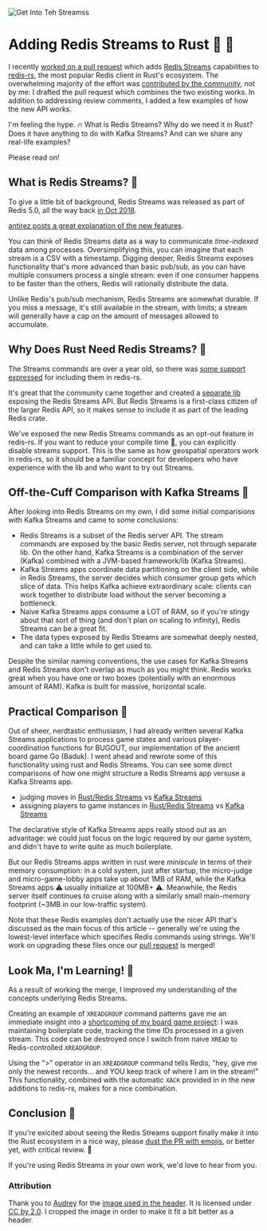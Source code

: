 ![Get Into Teh Streamss](https://user-images.githubusercontent.com/38859656/83622799-7532e500-a55e-11ea-844e-763782e45657.jpg)

# Adding Redis Streams to Rust 💾 🦀 

I recently [worked on a pull request](https://github.com/mitsuhiko/redis-rs/pull/319) which adds [Redis Streams](https://redis.io/topics/streams-intro) capabilities to [redis-rs](https://github.com/mitsuhiko/redis-rs), the most popular Redis client in Rust's ecosystem.  The overwhelming majority of the effort was [contributed by the community](https://github.com/grippy/redis-streams-rs), not by me: I drafted the pull request which combines the two existing works.  In addition to addressing review comments, I added a few examples of how the new API works.

I'm feeling the hype. 🔥  What is Redis Streams? Why do we need it in Rust?  Does it have anything to do with Kafka Streams?  And can we share any real-life examples?

Please read on!

## What is Redis Streams? 🤔

To give a little bit of background, Redis Streams was released as part of Redis 5.0, all the way back [in Oct 2018](https://redislabs.com/blog/redis-5-0-is-here/).

[antirez posts a great explanation of the new features](http://antirez.com/news/128).

You can think of Redis Streams data as a way to communicate _time-indexed_ data among processes.  Oversimplifying this, you can imagine that each stream is a CSV with a timestamp.  Digging deeper, Redis Streams exposes functionality that's more advanced than basic pub/sub, as you can have multiple consumers process a single stream:  even if one consumer happens to be faster than the others, Redis will rationally distribute the data.  

Unlike Redis's pub/sub mechanism, Redis Streams are somewhat durable.  If you miss a message, it's still available in the stream, with limits; a stream will generally have a cap on the amount of messages allowed to accumulate.

## Why Does Rust Need Redis Streams? 🔎

The Streams commands are over a year old, so there was [some support expressed](https://github.com/mitsuhiko/redis-rs/issues/162#issuecomment-627459529) for including them in redis-rs.  

It's great that the community came together and created a [separate lib](https://github.com/grippy/redis-streams-rs) exposing the Redis Streams API.  But Redis Streams is a first-class citizen of the larger Redis API, so it makes sense to include it as part of the leading Redis crate.

We've exposed the new Redis Streams commands as an opt-out feature in redis-rs. If you want to reduce your compile time 🦀, you can explicitly disable streams support. This is the same as how geospatial operators work in redis-rs, so it should be a familiar concept for developers who have experience with the lib and who want to try out Streams.


## Off-the-Cuff Comparison with Kafka Streams 🌽

After looking into Redis Streams on my own, I did some initial comparisions with Kafka Streams and came to some conclusions:

- Redis Streams is a subset of the Redis server API.  The stream commands are exposed by the basic Redis server, not through separate lib.  On the other hand, Kafka Streams is a combination of the server (Kafka) combined with a JVM-based framework/lib (Kafka Streams).
- Kafka Streams apps coordinate data partitioning on the client side, while in Redis Streams, the server decides which consumer group gets which slice of data.  This helps Kafka achieve extraordinary scale: clients can work together to distribute load without the server becoming a bottleneck.
- Naive Kafka Streams apps consume a LOT of RAM, so if you're stingy about that sort of thing (and don't plan on scaling to infinity), Redis Streams can be a great fit.
- The data types exposed by Redis Streams are somewhat deeply nested, and can take a little while to get used to.

Despite the similar naming conventions, the use cases for Kafka Streams and Redis Streams don't overlap as much as you might think.  Redis works great when you have one or two boxes (potentially with an enormous amount of RAM).  Kafka is built for massive, horizontal scale.

## Practical Comparison 🔧

Out of sheer, nerdtastic enthusiasm, I had already written several Kafka Streams applications to process game states and various player-coordination functions for BUGOUT, our implementation of the ancient board game Go (Baduk). I went ahead and rewrote some of this functionality using rust and Redis Streams.  You can see some direct comparisons of how one might structure a Redis Streams app versuse a Kafka Streams app.

- judging moves in [Rust/Redis Streams](https://github.com/Terkwood/BUGOUT/tree/unstable/micro-judge) vs [Kafka Streams](https://github.com/Terkwood/BUGOUT/tree/unstable/judge)
- assigning players to game instances in [Rust/Redis Streams](https://github.com/Terkwood/BUGOUT/tree/unstable/micro-game-lobby) vs [Kafka Streams](https://github.com/Terkwood/BUGOUT/tree/unstable/game-lobby)

The declarative style of Kafka Streams apps really stood out as an advantage:  we could just focus on the logic required by our game system, and didn't have to write quite as much boilerplate.

But our Redis Streams apps written in rust were _miniscule_ in terms of their memory consumption: in a cold system, just after startup, the micro-judge and micro-game-lobby apps take up about 1MB of RAM, while the Kafka Streams apps ⚠️ usually initialize at 100MB+ ⚠️.  Meanwhile, the Redis server itself continues to cruise along with a similarly small main-memory footprint (~3MB in our low-traffic system).

Note that these Redis examples don't actually use the nicer API that's discussed as the main focus of this article -- generally we're using the lowest-level interface which specifies Redis commands using strings.  We'll work on upgrading these files once our [pull request](https://github.com/mitsuhiko/redis-rs/pull/319) is merged! 

## Look Ma, I'm Learning! 🧠

As a result of working the merge, I improved my understanding of the concepts underlying Redis Streams.

Creating an example of `XREADGROUP` command patterns gave me an immediate insight into a [shortcoming of my board game project](https://github.com/Terkwood/BUGOUT/issues/310):  I was maintaining boilerplate code, tracking the time IDs processed in a given stream. This code can be destroyed once I switch from naive `XREAD` to Redis-controlled `XREADGROUP`.

Using the ">" operator in an `XREADGROUP` command tells Redis, "hey, give me only the newest records... and YOU keep track of where I am in the stream!"   This functionality, combined with the automatic `XACK` provided in in the new additions to redis-rs, makes for a nice combination.

## Conclusion 💛

If you're exicited about seeing the Redis Streams support finally make it into the Rust ecosystem in a nice way, please [dust the PR with emojis](https://github.com/mitsuhiko/redis-rs/pull/319), or better yet, with critical review. 🔬

If you're using Redis Streams in your own work, we'd love to hear from you.

### Attribution

Thank you to [Audrey](https://www.flickr.com/photos/audreyjm529/) for the [image used in the header](https://www.flickr.com/photos/98799884@N00/235458062).  It is licensed under [CC by 2.0](https://creativecommons.org/licenses/by/2.0/). I cropped the image in order to make it fit a bit better as a header.
